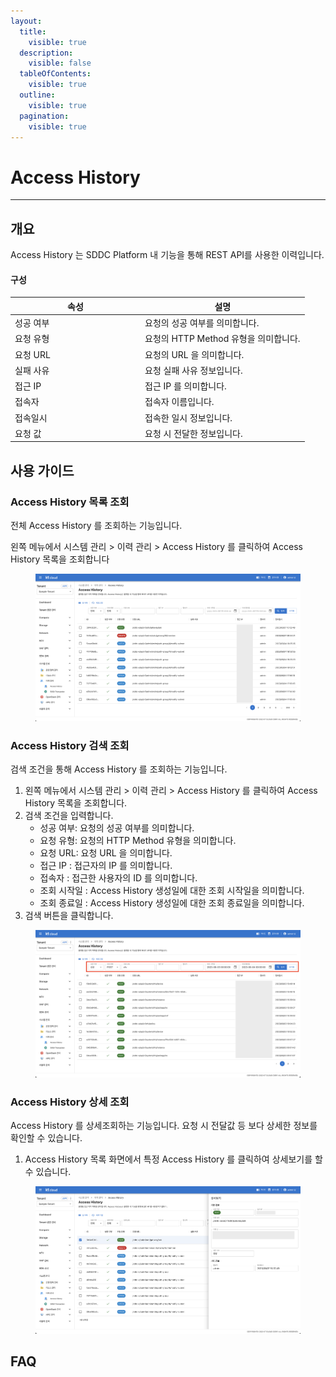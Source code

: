 ```yaml
---
layout:
  title:
    visible: true
  description:
    visible: false
  tableOfContents:
    visible: true
  outline:
    visible: true
  pagination:
    visible: true
---
```


# Access History

***

## 개요

Access History 는 SDDC Platform 내 기능을 통해 REST API를 사용한 이력입니다.&#x20;

#### 구성

<table><thead><tr><th width="194">속성</th><th>설명</th></tr></thead><tbody><tr><td>성공 여부</td><td>요청의 성공 여부를 의미합니다.</td></tr><tr><td>요청 유형</td><td>요청의 HTTP Method 유형을 의미합니다.</td></tr><tr><td>요청 URL</td><td>요청의 URL 을 의미합니다.</td></tr><tr><td>실패 사유</td><td>요청 실패 사유 정보입니다.</td></tr><tr><td>접근 IP</td><td>접근 IP 를 의미합니다.</td></tr><tr><td>접속자</td><td>접속자 이름입니다.</td></tr><tr><td>접속일시</td><td>접속한 일시 정보입니다.</td></tr><tr><td>요청 값</td><td>요청 시 전달한 정보입니다.</td></tr></tbody></table>

## 사용 가이드

### Access History 목록 조회

전체 Access History 를 조회하는 기능입니다.

왼쪽 메뉴에서 시스템 관리 > 이력 관리 > Access History 를 클릭하여 Access History 목록을 조회합니다

<figure><img src="../../.gitbook/assets/image (299).png" alt=""><figcaption></figcaption></figure>

### Access History 검색 조회

검색 조건을 통해 Access History 를 조회하는 기능입니다.

1. 왼쪽 메뉴에서 시스템 관리 > 이력 관리 > Access History 를 클릭하여 Access History 목록을 조회합니다.
2. 검색 조건을 입력합니다.
   * 성공 여부: 요청의 성공 여부를 의미합니다.
   * 요청 유형: 요청의 HTTP Method 유형을 의미합니다.
   * 요청 URL: 요청 URL 을 의미합니다.
   * 접근 IP : 접근자의 IP 를 의미합니다.
   * 접속자 : 접근한 사용자의 ID 를 의미합니다.
   * 조회 시작일 : Access History 생성일에 대한 조회 시작일을 의미합니다.
   * 조회 종료일 : Access History 생성일에 대한 조회 종료일을 의미합니다.
3. 검색 버튼을 클릭합니다.

<figure><img src="../../.gitbook/assets/image (301).png" alt=""><figcaption></figcaption></figure>

### Access History 상세 조회

Access History 를 상세조회하는 기능입니다. 요청 시 전달값 등 보다 상세한 정보를 확인할 수 있습니다.

1. Access History 목록 화면에서 특정 Access History 를 클릭하여 상세보기를 할 수 있습니다.

<figure><img src="../../.gitbook/assets/image (300).png" alt=""><figcaption></figcaption></figure>

## FAQ
